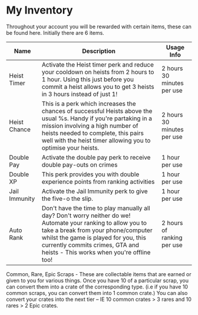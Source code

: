 # My Inventory

Throughout your account you will be rewarded with certain items, these can be found here. Initially there are 6 items. 

| Name | Description | Usage Info |
|---|---|---|
| Heist Timer  | Activate the Heist timer perk and reduce your cooldown on heists from 2 hours to 1 hour. Using this just before you commit a heist allows you to get 3 heists in 3 hours instead of just 1! | 2 hours 30 minutes per use |
| Heist Chance | This is a perk which increases the chances of successful Heists above the usual %s. Handy if you're partaking in a mission involving a high number of heists needed to complete, this pairs well with the heist timer allowing you to optimise your heists. | 2 hours 30 minutes per use |
| Double Pay | Activate the double pay perk to receive double pay-outs on crimes | 1 hour per use |
| Double XP | This perk provides you with double experience points from ranking activities | 1 hour per use |
| Jail Immunity | Activate the Jail Immunity perk to give the five-o the slip. | 1 hour per use |
| Auto Rank | Don't have the time to play manually all day? Don't worry neither do we! Automate your ranking to allow you to take a break from your phone/computer whilst the game is played for you, this currently commits crimes, GTA and heists - This works when you're offline too! | 2 hours of ranking per use |


Common, Rare, Epic Scraps - These are collectable items that are earned or given to you for various things. Once you have 10 of a particular scrap, you can convert them into a crate of the corresponding type. (i.e if you have 10 common scraps, you can convert them into 1 common crate.)
You can also convert your crates into the next tier – IE 10 common crates > 3 rares and 10 rares > 2 Epic crates.

